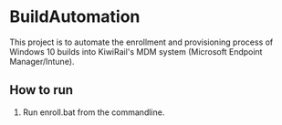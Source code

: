 # BuildAutomation

This project is to automate the enrollment and provisioning process of Windows 10 builds into KiwiRail's MDM system (Microsoft Endpoint Manager/Intune).

## How to run
1. Run enroll.bat from the commandline.